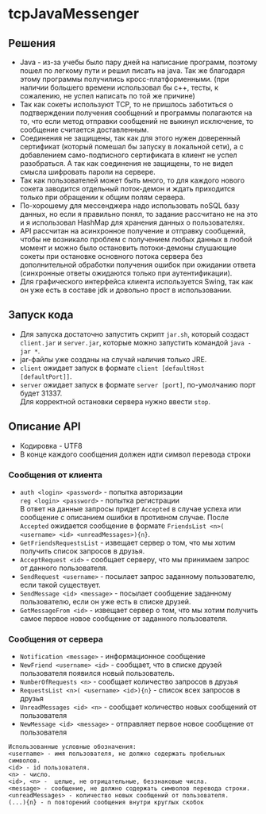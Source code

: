 # tcpJavaMessenger
## Решения
* Java - из-за учебы было пару дней на написание программ, 
поэтому пошел по легкому пути и решил писать на java. Так же благодаря этому программы получились кросс-платформенными.
  (при наличии большего времени использовал бы c++, тесты, к сожалению, не успел написать по той же причине)
* Так как сокеты используют TCP, 
то не пришлось заботиться о подтверждении получения сообщений и программы полагаются на то, 
что если метод отправки сообщений не выкинул исключение, то сообщение считается доставленным.
* Соединения не защищены, так как для этого нужен доверенный сертификат (который помешал бы запуску в локальной сети), 
а с добавлением само-подписного сертификата в клиент не успел разобраться. 
А так как соединения не защищены, то не видел смысла шифровать пароли на сервере.
* Так как пользователей может быть много, 
то для каждого нового сокета заводится отдельный поток-демон 
и ждать приходится только при обращении к общим полям сервера.
* По-хорошему для мессенджера надо использовать noSQL базу данных, но если я правильно понял, 
то задание рассчитано не на это и я использовал HashMap для хранения данных о пользователях.
* API рассчитан на асинхронное получение и отправку сообщений, 
чтобы не возникало проблем с получением любых данных в любой момент и 
можно было остановить потоки-демоны слушающие сокеты при остановке основного потока сервера 
без дополнительной обработки получения ошибок при ожидании ответа
  (синхронные ответы ожидаются только при аутентификации).
* Для графического интерфейса клиента используется Swing, 
так как он уже есть в составе jdk и довольно прост в использовании.
## Запуск кода
* Для запуска достаточно запустить скрипт `jar.sh`, который создаст `client.jar` и `server.jar`,
которые можно запустить командой `java -jar *`.
* jar-файлы уже созданы на случай наличия только JRE.
* `client` ожидает запуск в формате `client [defaultHost [defaultPort]]`.
* `server` ожидает запуск в формате `server [port]`, по-умолчанию порт будет 31337.  
Для корректной остановки сервера нужно ввести `stop`.
## Описание API
* Кодировка - UTF8
* В конце каждого сообщения должен идти символ перевода строки
### Сообщения от клиента
* `auth <login> <password>` - попытка авторизации  
  `reg <login> <password>` - попытка регистрации  
  В ответ на данные запросы придет `Accepted` в случае успеха или сообщение с описанием ошибки в противном случае.
  После `Accepted` ожидается сообщение в формате `FriendsList <n>( <username> <id> <unreadMessages>){n}`.
* `GetFriendsRequestsList` - извещает сервер о том, что мы хотим получить список запросов в друзья.
* `AcceptRequest <id>` - сообщает серверу, что мы принимаем запрос от данного пользователя.
* `SendRequest <username>` - посылает запрос заданному пользователю, если такой существует.
* `SendMessage <id> <message>` - посылает сообщение заданному пользователю, если он уже есть в списке друзей.
* `GetMessageFrom <id>` - извещает сервер о том, что мы хотим получить самое первое новое сообщение от заданного пользователя.
### Сообщения от сервера
* `Notification <message>` - информационное сообщение
* `NewFriend <username> <id>` - сообщает, что в списке друзей пользователя появился новый пользователь.
* `NumberOfRequests <n>` - сообщает количество запросов в друзья
* `RequestsList <n>( <username> <id>){n}` - список всех запросов в друзья
* `UnreadMessages <id> <n>` - сообщает количество новых сообщений от пользователя
* `NewMessage <id> <message>` - отправляет первое новое сообщение от пользователя
```
Использованные условные обозначения:  
<username> - имя пользователя, не должно содержать пробельных символов.  
<id> - id пользователя.  
<n> - число.  
<id>, <n> -  целые, не отрицательные, беззнаковые числа.  
<message> - сообщение, не должно содержать символов перевода строки.  
<unreadMessages> - количество новых сообщений от пользователя.  
(...){n} - n повторений сообщения внутри круглых скобок
```